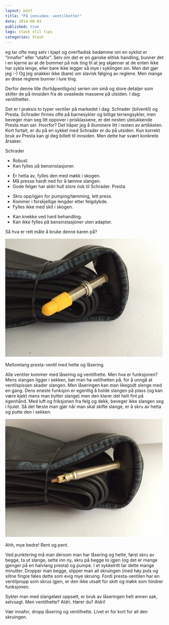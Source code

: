 ```yaml
---
layout: post
title: "På innsiden: ventilhetter"
date: 2014-08-03
published: true
tags: stash stil tips
categories: Stash 
---
```


eg tar ofte meg selv i kjapt og overfladisk bedømme om en syklist er “innafor” eller “utafor”. Selv om det er en ganske elitisk handling, bunner det i en kjerne av at de bommer på nok ting til at jeg skjønner at de enten ikke har sykla lenge, eller bare ikke legger så mye i syklingen sin. Men det gjør jeg :-) Og jeg snakker ikke (bare) om slavisk følging av reglene. Men mange av disse reglene bunner i lure ting. 

Derfor denne lille (forhåpentligvis) serien om små og store detaljer som skiller de på innsiden fra de uvaskede massene på utsiden. I dag: ventilhetter. 

Det er i praksis to typer ventiler på markedet i dag: Schrader (bilventil) og Presta. Schrader finnes ofte på barnesykler og billige terrengsykler, men beveger man seg litt oppover i prisklassene, er det nesten utelukkende Presta man ser. Hvorfor? Det håper jeg å illuminere litt i resten av artikkelen. Kort fortalt, er du på en sykkel med Schrader er du på utsiden. Kun korrekt bruk av Presta kan gi deg billett til innsiden. Men dette har svært konkrete årsaker. 

Schrader

+ Robust.
+ Kan fylles på bensinstasjoner.
- Er hetta av, fylles den med møkk i skogen.
- Må presse hardt ned for å tømme slangen.
- Gode felger har aldri hull store nok til Schrader.
Presta

+ Skru opp/igjen for pumping/tømming, lett press.
+ Kommer i forskjellige lengder etter felgdybde.
+ Fylles ikke med skit i skogen.
- Kan knekke ved hard behandling.
- Kan ikke fylles på bensinstasjoner uten adapter. 

Så hva er rett måte å bruke denne karen på?

<img src="/assets/slange1.jpg" alt="Slange"/>

Mellomlang presta-ventil med hette og låsering. 

Alle ventiler kommer med låsering og ventilhette. Men hva er funksjonen? Mens slangen ligger i sekken, bør man ha vetilhetten på, for å unngå at ventilspissen skader slangen. Men låseringen kan man likegodt slenge med en gang. Dens eneste funksjon er egentlig å holde slangen på plass (og kan være kjekt mens man bytter slange) men den klarer det helt fint på egenhånd. Med luft og friksjonen fra felg og dekk, beveger ikke slangen seg i hjulet. Så det første man gjør når man skal skifte slange, er å skru av hetta og putte den i sekken. 

<img src="/assets/slange2.jpg" alt="Slange"/>


Ahh, mye bedre! Rent og pent. 

Ved punktering må man dersom man har låsering og hette, først skru av begge, ta ut slange, sette inn ny, skru på begge to igjen (og det er mange gjenger på en halvlang presta) og pumpe. I et sykkelritt tar dette mange minutter. Dropper man begge, slipper man all skruingen (med høy puls og slitne fingre føles dette som evig mye skruing. Fordi presta-ventilen har en ventilpropp som skrus igjen, er den ikke utsatt for skitt og møkk som hindrer funksjonen. 

Sykler man med slangeløst oppsett, er bruk av låseringen helt annen sak, selvsagt. Men ventilhette? Aldri. Hører du? Aldri!

Vær innafor, dropp låsering og ventilhette. Livet er for kort for all den skruingen.
